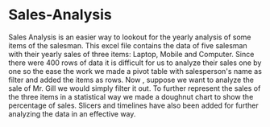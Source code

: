 # Sales-Analysis
Sales Analysis is an easier way to lookout for the yearly analysis of some items of the salesman.
This excel file contains the data of five salesman with their yearly sales of three items: Laptop, Mobile and Computer.
Since there were 400 rows of data it is difficult for us to analyze their sales one by one so the ease the work we made a pivot table with salesperson's name as filter and added the items as rows.
Now , suppose we want to analyze the sale of Mr. Gill we would simply filter it out.
To further represent the sales of the three items in a statistical way we made a doughnut chart to show the percentage of sales.
Slicers and timelines have also been added for further analyzing the data in an effective way.
